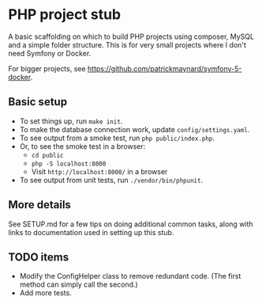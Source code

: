 # PHP project stub
A basic scaffolding on which to build PHP projects using composer, MySQL and a simple folder structure. This is for very small projects where I don't need Symfony or Docker. 

For bigger projects, see https://github.com/patrickmaynard/symfony-5-docker.

## Basic setup

* To set things up, run `make init`.
* To make the database connection work, update `config/settings.yaml`.
* To see output from a smoke test, run `php public/index.php`.
* Or, to see the smoke test in a browser: 
    * `cd public`
    * `php -S localhost:8000`
    * Visit `http://localhost:8000/` in a browser
* To see output from unit tests, run `./vendor/bin/phpunit`.

## More details

See SETUP.md for a few tips on doing additional common tasks, along with links to documentation used in setting up this stub.

## TODO items 

* Modify the ConfigHelper class to remove redundant code. (The first method can simply call the second.)
* Add more tests.
